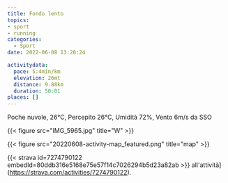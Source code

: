 ```yaml
---
title: Fondo lento
topics:
- sport
- running
categories: 
  - Sport
date: 2022-06-08 13:20:24

activitydata:
  pace: 5:4min/km
  elevation: 26mt
  distance: 9.88km
  duration: 50:01
places: []
---
```


Poche nuvole, 26°C, Percepito 26°C, Umidità 72%, Vento 6m/s da SSO

{{< figure src="IMG_5965.jpg" title="W" >}}

<!--more-->


{{<  figure src="20220608-activity-map_featured.png" title="map" >}}


{{< strava id=7274790122 embedId=80ddb316e5168e75e57f14c7026294b5d23a82ab >}} all'attività](https://strava.com/activities/7274790122).
